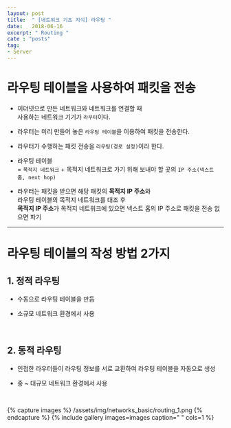 ```yaml
---
layout: post
title:  " [네트워크 기초 지식] 라우팅 "
date:   2018-06-16
excerpt: " Routing "
cate : "posts"
tag:
- Server
---
```



# 라우팅 테이블을 사용하여 패킷을 전송

* 이더넷으로 만든 네트워크와 네트워크를 연결할 때 <br> 사용하는 네트워크 기기가 `라우터`이다.

* 라우터는 미리 만들어 놓은 `라우팅 테이블`을 이용하여 패킷을 전송한다.

* 라우터가 수행하는 패킷 전송을 `라우팅(경로 설정)`이라 한다.

* 라우팅 테이블 <br> = `목적지 네트워크`  + 목적지 네트워크로 가기 위해 보내야 할 곳의 `IP 주소(넥스트 홉, next hop)` 

* 라우터는 패킷을 받으면 해당 패킷의 <b>목적지 IP 주소</b>와 <br> 라우팅 테이블의 목적지 네트워크를 대조 후 <br> <b>목적지 IP 주소</b>가 목적지 네트워크에 있으면 넥스트 홉의 IP 주소로 패킷을 전송 없으면 파기

---

# 라우팅 테이블의 작성 방법 2가지

## 1. 정적 라우팅

* 수동으로 라우팅 테이블을 만듬

* 소규모 네트워크 환경에서 사용

<br>

## 2. 동적 라우팅

* 인접한 라우터들이 라우팅 정보를 서로 교환하여 라우팅 테이블을 자동으로 생성

* 중 ~ 대규모 네트워크 환경에서 사용


<br>

{% capture images %}
    /assets/img/networks_basic/routing_1.png
{% endcapture %}
{% include gallery images=images caption=" " cols=1 %}

